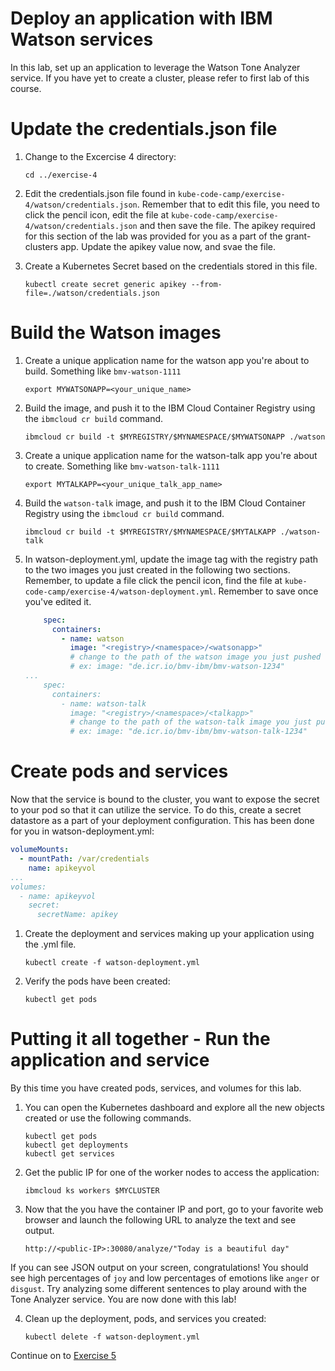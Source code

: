 # Deploy an application with IBM Watson services

In this lab, set up an application to leverage the Watson Tone Analyzer service. If you have yet to create a cluster, please refer to first lab of this course.

# Update the credentials.json file
1. Change to the Excercise 4 directory:

    ```
    cd ../exercise-4
    ```

2. Edit the credentials.json file found in `kube-code-camp/exercise-4/watson/credentials.json`. Remember that to edit this file, you need to click the pencil icon, edit the file at `kube-code-camp/exercise-4/watson/credentials.json` and then save the file. The apikey required for this section of the lab was provided for you as a part of the grant-clusters app. Update the apikey value now, and svae the file.

3. Create a Kubernetes Secret based on the credentials stored in this file.

    ```
    kubectl create secret generic apikey --from-file=./watson/credentials.json 
    ```

# Build the Watson images

1. Create a unique application name for the watson app you're about to build. Something like `bmv-watson-1111`

    ```
    export MYWATSONAPP=<your_unique_name>
    ```

2. Build the image, and push it to the IBM Cloud Container Registry using the `ibmcloud cr build` command.

   ```
   ibmcloud cr build -t $MYREGISTRY/$MYNAMESPACE/$MYWATSONAPP ./watson
   ```

4. Create a unique application name for the watson-talk app you're about to create. Something like `bmv-watson-talk-1111`

    ```
    export MYTALKAPP=<your_unique_talk_app_name>
    ```
4. Build the `watson-talk` image, and push it to the IBM Cloud Container Registry using the `ibmcloud cr build` command.

   ```
   ibmcloud cr build -t $MYREGISTRY/$MYNAMESPACE/$MYTALKAPP ./watson-talk
   ```

6. In watson-deployment.yml, update the image tag with the registry path to the two images you just created in the following two sections. Remember, to update a file click the pencil icon, find the file at `kube-code-camp/exercise-4/watson-deployment.yml`. Remember to save once you've edited it.

    ```yml
        spec:
          containers:
            - name: watson
              image: "<registry>/<namespace>/<watsonapp>" 
              # change to the path of the watson image you just pushed
              # ex: image: "de.icr.io/bmv-ibm/bmv-watson-1234"
    ...
        spec:
          containers:
            - name: watson-talk
              image: "<registry>/<namespace>/<talkapp>" 
              # change to the path of the watson-talk image you just pushed
              # ex: image: "de.icr.io/bmv-ibm/bmv-watson-talk-1234"
    ```

# Create pods and services
Now that the service is bound to the cluster, you want to expose the secret to your pod so that it can utilize the service. To do this, create a secret datastore as a part of your deployment configuration. This has been done for you in watson-deployment.yml:

  ```yml
  volumeMounts:
    - mountPath: /var/credentials
      name: apikeyvol
  ...
  volumes:
    - name: apikeyvol
      secret:
        secretName: apikey
  ```

1. Create the deployment and services making up your application using the .yml file.

   ```
   kubectl create -f watson-deployment.yml
   ```

2. Verify the pods have been created:

   ```
   kubectl get pods
   ```

# Putting it all together - Run the application and service

By this time you have created pods, services, and volumes for this lab.

1. You can open the Kubernetes dashboard and explore all the new objects created or use the following commands.

   ```
   kubectl get pods
   kubectl get deployments
   kubectl get services
   ```

2. Get the public IP for one of the worker nodes to access the application:

    ```
    ibmcloud ks workers $MYCLUSTER
    ```

3. Now that the you have the container IP and port, go to your favorite web browser and launch the following URL to analyze the text and see output.
 
   ```http://<public-IP>:30080/analyze/"Today is a beautiful day"```

If you can see JSON output on your screen, congratulations! You should see high percentages of `joy` and low percentages of emotions like `anger` or `disgust`. Try analyzing some different sentences to play around with the Tone Analyzer service. You are now done with this lab!

4. Clean up the deployment, pods, and services you created:

    ```
    kubectl delete -f watson-deployment.yml
    ```

Continue on to [Exercise 5](../exercise-5/README.md)